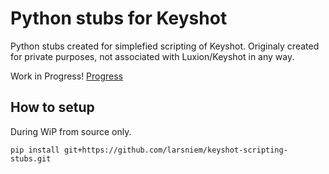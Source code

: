 # Python stubs for Keyshot

Python stubs created for simplefied scripting of Keyshot. Originaly created for private purposes, not associated with Luxion/Keyshot in any way. 

Work in Progress! [Progress](https://github.com/larsniem/keyshot-scripting-stubs/issues/1)

## How to setup

During WiP from source only.

```` shell script
pip install git+https://github.com/larsniem/keyshot-scripting-stubs.git
````
